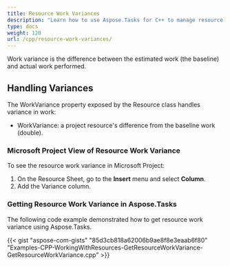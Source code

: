 ```yaml
---
title: Resource Work Variances
description: "Learn how to use Aspose.Tasks for C++ to manage resource work variances in Microsoft Project (MPP/XML) files."
type: docs
weight: 120
url: /cpp/resource-work-variances/
---
```


Work variance is the difference between the estimated work (the baseline) and actual work performed.

## **Handling Variances**
The WorkVariance property exposed by the Resource class handles variance in work:

- WorkVariance: a project resource's difference from the baseline work (double).
### **Microsoft Project View of Resource Work Variance**
To see the resource work variance in Microsoft Project:

1. On the Resource Sheet, go to the **Insert** menu and select **Column**.
2. Add the Variance column.

### **Getting Resource Work Variance in Aspose.Tasks**
The following code example demonstrated how to get resource work variance using Aspose.Tasks.

{{< gist "aspose-com-gists" "85d3cb818a62006b9ae8f8e3eaab6f80" "Examples-CPP-WorkingWithResources-GetResourceWorkVariance-GetResourceWorkVariance.cpp" >}}
